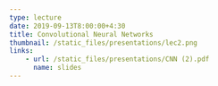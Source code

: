 ```yaml
---
type: lecture
date: 2019-09-13T8:00:00+4:30
title: Convolutional Neural Networks
thumbnail: /static_files/presentations/lec2.png
links: 
    - url: /static_files/presentations/CNN (2).pdf
      name: slides
---
```

